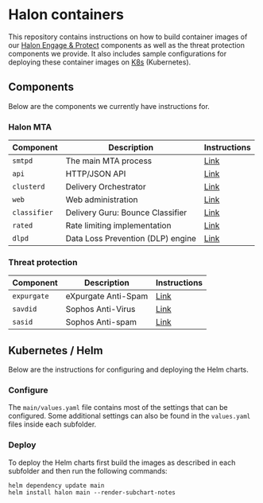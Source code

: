 # Halon containers

This repository contains instructions on how to build container images of our [Halon Engage & Protect](https://halon.io/) components as well as the threat protection components we provide. It also includes sample configurations for deploying these container images on [K8s](https://kubernetes.io) (Kubernetes).

## Components

Below are the components we currently have instructions for.

### Halon MTA

| Component    | Description                       | Instructions                 |
| ------------ | ----------------------------------| ---------------------------- |
| `smtpd`      | The main MTA process              | [Link](smtpd/README.md)      |
| `api`        | HTTP/JSON API                     | [Link](api/README.md)        |
| `clusterd`   | Delivery Orchestrator             | [Link](clusterd/README.md)   |
| `web`        | Web administration                | [Link](web/README.md)        |
| `classifier` | Delivery Guru: Bounce Classifier  | [Link](classifier/README.md) |
| `rated`      | Rate limiting implementation      | [Link](rated/README.md)      |
| `dlpd`       | Data Loss Prevention (DLP) engine | [Link](dlpd/README.md)       |

### Threat protection

| Component    | Description         | Instructions                |
| ------------ | ------------------- | --------------------------- |
| `expurgate`  | eXpurgate Anti-Spam | [Link](expurgate/README.md) |
| `savdid`     | Sophos Anti-Virus   | [Link](savdid/README.md)    |
| `sasid`      | Sophos Anti-spam    | [Link](sasid/README.md)     |

## Kubernetes / Helm

Below are the instructions for configuring and deploying the Helm charts.

### Configure

The `main/values.yaml` file contains most of the settings that can be configured.
Some additional settings can also be found in the `values.yaml` files inside each subfolder.

### Deploy

To deploy the Helm charts first build the images as described in each subfolder and then run the following commands:

```
helm dependency update main
helm install halon main --render-subchart-notes
```
